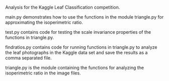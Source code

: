Analysis for the Kaggle Leaf Classification competition.

main.py demonstrates how to use the functions in the module triangle.py for approximating the isoperimetric ratio.

test.py contains code for testing the scale invariance properties of the functions in triangle.py.

findratios.py contains code for running functions in triangle.py to analyze the leaf photographs in the Kaggle data set and save the results as a comma separated file.

triangle.py is the module containing the functions for analyzing the isoperimetric ratio in the image files. 
